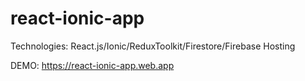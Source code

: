 # react-ionic-app

Technologies: React.js/Ionic/ReduxToolkit/Firestore/Firebase Hosting

DEMO: https://react-ionic-app.web.app
